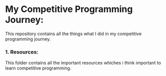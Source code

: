 # My Competitive Programming Journey:

This repository contains all the things what I did in my competitive programming journey.

### 1. Resources:

This folder contains all the important resources whiches i think important to learn competitive programming.


